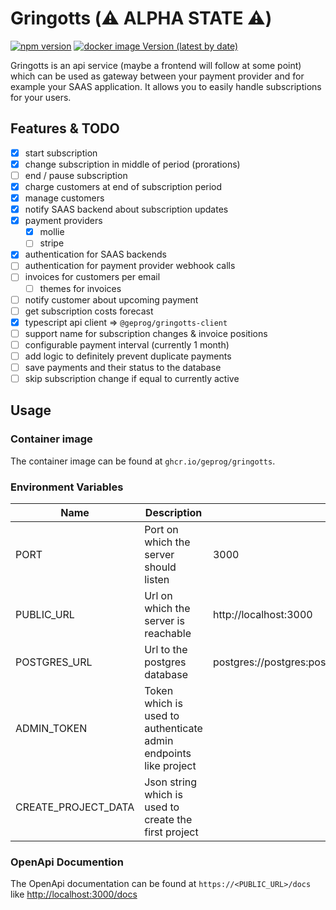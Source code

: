 # Gringotts (:warning: ALPHA STATE :warning:)

[![npm version](https://img.shields.io/npm/v/@geprog/gringotts-client)](https://www.npmjs.com/package/@geprog/gringotts-client)
[![docker image Version (latest by date)](https://img.shields.io/docker/v/geprog/gringotts?label=docker)](https://github.com/geprog/gringotts-payments/pkgs/container/gringotts)

Gringotts is an api service (maybe a frontend will follow at some point) which can be used as gateway between your payment provider and for example your SAAS application. It allows you to easily handle subscriptions for your users.

## Features & TODO

- [x] start subscription
- [x] change subscription in middle of period (prorations)
- [ ] end / pause subscription
- [x] charge customers at end of subscription period
- [x] manage customers
- [x] notify SAAS backend about subscription updates
- [x] payment providers
  - [x] mollie
  - [ ] stripe
- [x] authentication for SAAS backends
- [ ] authentication for payment provider webhook calls
- [ ] invoices for customers per email
  - [ ] themes for invoices
- [ ] notify customer about upcoming payment
- [ ] get subscription costs forecast
- [x] typescript api client => `@geprog/gringotts-client`
- [ ] support name for subscription changes & invoice positions
- [ ] configurable payment interval (currently 1 month)
- [ ] add logic to definitely prevent duplicate payments
- [ ] save payments and their status to the database
- [ ] skip subscription change if equal to currently active

## Usage

### Container image

The container image can be found at `ghcr.io/geprog/gringotts`.

### Environment Variables

| Name                | Description                                                      | Default                                               |
| ------------------- | ---------------------------------------------------------------- | ----------------------------------------------------- |
| PORT                | Port on which the server should listen                           | 3000                                                  |
| PUBLIC_URL          | Url on which the server is reachable                             | http://localhost:3000                                 |
| POSTGRES_URL        | Url to the postgres database                                     | postgres://postgres:postgres@localhost:5432/gringotts |
| ADMIN_TOKEN         | Token which is used to authenticate admin endpoints like project |                                                       |
| CREATE_PROJECT_DATA | Json string which is used to create the first project            |                                                       |

### OpenApi Documention

The OpenApi documentation can be found at `https://<PUBLIC_URL>/docs` like <http://localhost:3000/docs>
